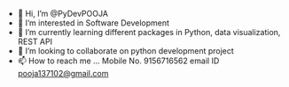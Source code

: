- 👋 Hi, I’m @PyDevPOOJA
- 👀 I’m interested in Software Development
- 🌱 I’m currently learning different packages in Python, data visualization, REST API 
- 💞️ I’m looking to collaborate on python development project
- 📫 How to reach me ... Mobile No. 9156716562 email ID pooja137102@gmail.com 

<!---
PyDevPOOJA/PyDevPOOJA is a ✨ special ✨ repository because its `README.md` (this file) appears on your GitHub profile.
You can click the Preview link to take a look at your changes.
--->

